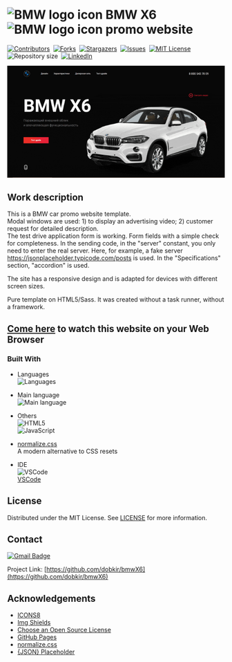 # ![BMW logo icon](https://img.icons8.com/material/24/4a90e2/bmw.png) BMW X6 ![BMW logo icon](https://img.icons8.com/material/24/4a90e2/bmw.png) promo website

[![Contributors][contributors-shield]][contributors-url]&nbsp;
[![Forks][forks-shield]][forks-url]&nbsp;
[![Stargazers][stars-shield]][stars-url]&nbsp;
[![Issues][issues-shield]][issues-url]&nbsp;
[![MIT License][license-shield]][license-url]&nbsp;
![Repository size][repo-size-shield]&nbsp;
[![LinkedIn][linkedin-shield]][linkedin-url]

![Website trailer][product-screenshot]

<!-- WORK DESCRIPTION -->
## Work description

This is a BMW car promo website template.<br> 
Modal windows are used: 1) to display an advertising video; 
2) customer request for detailed description.<br> 
The test drive application form is working. 
Form fields with a simple check for completeness. In the sending code, in the "server" constant, you 
only need to enter the real server. Here, for example, a fake server https://jsonplaceholder.typicode.com/posts 
is used. In the "Specifications" section, "accordion" is used.

The site has a responsive design and is adapted for devices with different screen sizes.

Pure template on HTML5/Sass. It was created without a task runner, without a framework.

<!-- LINK TO WEBSITE -->
## [Come here](https://dobkir.github.io/bmwX6/) to watch this website on your Web Browser

<!-- TOOLS -->
### Built With

- Languages<br>
![Languages][languages-shield]

- Main language<br>
![Main language][main-language-shield]

- Others<br>
![HTML5](https://img.shields.io/badge/HTML5-38%25-e34c26?logo=Html5&logoColor=e34c26&style=for-the-badge)<br>
![JavaScript](https://img.shields.io/badge/JavaScript-20.7%25-f1e05a?logo=JavaScript&logoColor=f1e05a&style=for-the-badge)<br>

- [normalize.css](https://github.com/necolas/normalize.css)<br>
A modern alternative to CSS resets<br>

- IDE<br>
![VSCode](https://img.icons8.com/color/48/000000/visual-studio-code-2019.png)<br>
 [VSCode](https://code.visualstudio.com/)

<!-- LICENSE -->
## License

Distributed under the MIT License. See [LICENSE](LICENSE.txt) for more information.

<!-- CONTACT -->
## Contact

[![Gmail Badge](https://img.shields.io/badge/Gmail-d14836?style=for-the-badge&logo=Gmail&logoColor=white&link=mailto:p.kirillov2020@gmail.com)](mailto:p.kirillov2020@gmail.com)

Project Link: [https://github.com/dobkir/bmwX6](https://github.com/dobkir/bmwX6)

<!-- ACKNOWLEDGEMENTS -->
## Acknowledgements
- [ICONS8](https://icons8.com/)
- [Img Shields](https://shields.io)
- [Choose an Open Source License](https://choosealicense.com)
- [GitHub Pages](https://pages.github.com)
- [normalize.css](https://github.com/necolas/normalize.css)
- [{JSON} Placeholder](https://jsonplaceholder.typicode.com/)

<!-- MARKDOWN LINKS & IMAGES -->
<!-- https://www.markdownguide.org/basic-syntax/#reference-style-links -->
[contributors-shield]: https://img.shields.io/github/contributors/dobkir/bmwX6.svg?style=for-the-badge
[contributors-url]: https://github.com/dobkir/bmwX6/graphs/contributors
[forks-shield]: https://img.shields.io/github/forks/dobkir/bmwX6.svg?style=for-the-badge
[forks-url]: https://github.com/dobkir/bmwX6/network/members
[stars-shield]: https://img.shields.io/github/stars/dobkir/bmwX6.svg?style=for-the-badge
[stars-url]: https://github.com/dobkir/bmwX6/stargazers
[issues-shield]: https://img.shields.io/github/issues/dobkir/bmwX6.svg?style=for-the-badge
[issues-url]: https://github.com/dobkir/bmwX6/issues
[license-shield]: https://img.shields.io/github/license/dobkir/bmwX6.svg?style=for-the-badge
[license-url]: https://github.com/dobkir/bmwX6/blob/master/LICENSE.txt
[linkedin-shield]: https://img.shields.io/badge/-LinkedIn-black.svg?style=for-the-badge&logo=linkedin&colorB=555
[linkedin-url]: https://www.linkedin.com/in/pavel-kirillov-dobkir
[repo-size-shield]: https://img.shields.io/github/repo-size/dobkir/bmwX6.svg?style=for-the-badge
[languages-shield]: https://img.shields.io/github/languages/count/dobkir/bmwX6.svg?style=for-the-badge
[main-language-shield]: https://img.shields.io/github/languages/top/dobkir/bmwX6.svg?style=for-the-badge&color=bf4080
[product-screenshot]: https://github.com/dobkir/trailers/blob/master/bmwX6_trailer/bmwX6_trailer.gif
